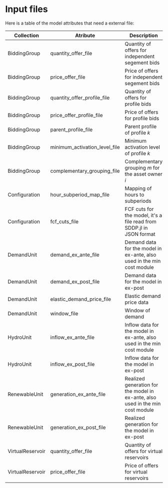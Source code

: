 # **Input files**

Here is a table of the model attributes that need a external file:

| **Collection** | **Atribute** | **Description** | **Parameter** | **Unit** | **Dimensions** |
|----------------|--------------|-----------------|-------------- |----------|----------------|
| BiddingGroup | quantity\_offer_file | Quantity of offers for independent segement bids | $Q_{i, n, \tau, k}(\omega)$ | $GWh$ | `period`, `scenario`, `subperiod`, `bid_segment` |
| BiddingGroup | price\_offer\_file | Price of offers for independent segement bids | $P_{i, n, \tau, k}(\omega)$ | ``\$/GWh`` | `period`, `scenario`, `subperiod`, `bid_segment` |
| BiddingGroup | quantity\_offer\_profile_file | Quantity of offers for profile bids | $Q^M_{i, n, \tau, k}(\omega)$ | $GWh$ | `period`, `scenario`, `subperiod`, `profile` |
| BiddingGroup | price\_offer\_profile\_file | Price of offers for profile bids | $P^M_{i, n, k}(\omega)$ | ``\$/GWh`` | `period`, `scenario`, `profile` |
| BiddingGroup | parent\_profile\_file | Parent profile of profile $k$ | $\mathcal{p}(k)$ |  | `period`, `profile` |
| BiddingGroup | minimum\_activation\_level\_file | Minimum activation level of profile $k$ | $X_{i, k}(\omega)$ |  | `period`, `scenario`, `profile` |
| BiddingGroup | complementary\_grouping\_file | Complementary grouping $m$ for the asset owner $i$ | $\mathcal{K}_m(i)$ |  | `period`, `profile`, `complementary_group` |
| Configuration | hour\_subperiod\_map\_file | Mapping of hours to subperiods | $d(\tau)$ |  | `period`, `hour` |
| Configuration | fcf\_cuts\_file | FCF cuts for the model, it's a file read from SDDP.jl in JSON format | | | |
| DemandUnit | demand\_ex\_ante\_file | Demand data for the model in ex-ante, also used in the min cost module | $D_{j, \tau}(\omega)$ | $p.u.$ | `period`, `scenario`, `subperiod` |
| DemandUnit | demand\_ex\_post\_file | Demand data for the model in ex-post | $D_{j, \tau}(\omega)$ | $p.u.$ | `period`, `scenario`, `subscenario`, `subperiod` |
| DemandUnit | elastic\_demand\_price\_file | Elastic demand price data | $P_{j, \tau}(\omega)$ | ``\$/GWh`` | `period`, `scenario`, `subperiod` |
| DemandUnit | window\_file | Window of demand | $W_{j, \tau}(\omega)$ | $h$ | `period`, `scenario`, `subperiod` |
| HydroUnit | inflow\_ex\_ante\_file | Inflow data for the model in ex-ante, also used in the min cost module | $a_{j, \tau}$ | $hm^3$ | `period`, `scenario`, `subperiod` |
| HydroUnit | inflow\_ex\_post\_file | Inflow data for the model in ex-post | $a_{j, \tau}$ | $hm^3$ | `period`, `scenario`, `subscenario`, `subperiod` |
| RenewableUnit | generation\_ex\_ante\_file | Realized generation for the model in ex-ante, also used in the min cost module | $G^R_{j, \tau}(\omega)$ | $p.u.$ | `period`, `scenario`, `subperiod` |
| RenewableUnit | generation\_ex\_post\_file | Realized generation for the model in ex-post | $G^R_{j, \tau}(\omega)$ | $p.u.$ | `period`, `scenario`, `subscenario`, `subperiod` |
| VirtualReservoir | quantity\_offer\_file | Quantity of offers for virtual reservoirs | $Q^{VR}_{r, i, k}(\omega)$ | $GWh$ | `period`, `scenario`, `bid_segment` |
| VirtualReservoir | price\_offer\_file | Price of offers for virtual reservoirs | $P^{VR}_{r, i, k}(\omega)$ | ``\$/GWh`` | `period`, `scenario`, `bid_segment` |


